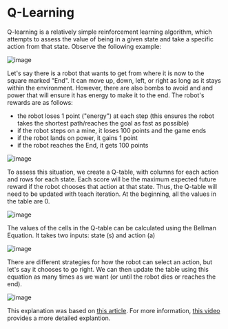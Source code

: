 # Q-Learning

Q-learning is a relatively simple reinforcement learning algorithm, which attempts to assess the value of being in a given state and take a specific action from that state. Observe the following example:

![image](https://cdn-media-1.freecodecamp.org/images/3JXI06jyHegMS1Yx8rhIq64gkYwSTM7ZhD25)

Let's say there is a robot that wants to get from where it is now to the square marked "End". It can move up, down, left, or right as long as it stays within the environment. However, there are also bombs to avoid and and power that will ensure it has energy to make it to the end. The robot's rewards are as follows:
- the robot loses 1 point ("energy") at each step (this ensures the robot takes the shortest path/reaches the goal as fast as possible)
- if the robot steps on a mine, it loses 100 points and the game ends
- if the robot lands on power, it gains 1 point
- if the robot reaches the End, it gets 100 points

![image](https://cdn-media-1.freecodecamp.org/images/CcNuUwGnpHhRKkERqJJ6xl7N2W8jcl1yVdE8)

To assess this situation, we create a Q-table, with columns for each action and rows for each state. Each score will be the maximum expected future reward if the robot chooses that action at that state. Thus, the Q-table will need to be updated with teach iteration. At the beginning, all the values in the table are 0.

![image](https://cdn-media-1.freecodecamp.org/images/AjVvggEquHgsnMN8i4N35AMfx53vZtELEL-l)

The values of the cells in the Q-table can be calculated using the Bellman Equation. It takes two inputs: state (s) and action (a)

![image](https://cdn-media-1.freecodecamp.org/images/s39aVodqNAKMTcwuMFlyPSy76kzAmU5idMzk)

There are different strategies for how the robot can select an action, but let's say it chooses to go right. We can then update the table using this equation as many times as we want (or until the robot dies or reaches the end).

![image](https://cdn-media-1.freecodecamp.org/images/TnN7ys7VGKoDszzv3WDnr5H8txOj3KKQ0G8o)

This explanation was based on [this article](https://www.freecodecamp.org/news/an-introduction-to-q-learning-reinforcement-learning-14ac0b4493cc/). For more information, [this video](https://www.youtube.com/watch?v=__t2XRxXGxI&t=19s) provides a more detailed explantion.
